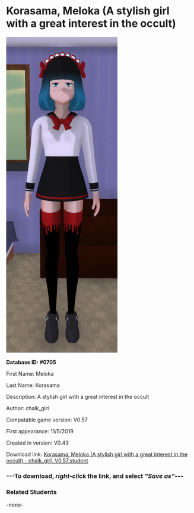 # Korasama, Meloka (A stylish girl with a great interest in the occult)

<img src="../../Files/Images/Korasama, Meloka (A stylish girl with a great interest in the occult).png" title="Korasama, Meloka (A stylish girl with a great interest in the occult) - chalk_girl, V0.57">

**Database ID: #0705**

First Name: Meloka

Last Name: Korasama

Description: A stylish girl with a great interest in the occult

Author: chalk_girl

Compatable game version: V0.57

First appearance: 11/5/2019

Created in version: V0.43

Download link: <a href="https://raw.githubusercontent.com/Arbiter1223/Daigaku-Gurashi-Custom-Students/master/Files/Student%20Files/Korasama%2C%20Meloka%20(A%20stylish%20girl%20with%20a%20great%20interest%20in%20the%20occult)%20-%20chalk_girl%2C%20V0.57.student">Korasama, Meloka (A stylish girl with a great interest in the occult) - chalk_girl, V0.57.student</a>

### ---**To download, _right-click_ the link, and select _"Save as"_**---

### Related Students

-none-
